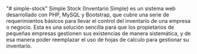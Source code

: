 "# simple-stock" 
Simple Stock (Inventario Simple) es un sistema web desarrollado con PHP, MySQL y Bootstrap, que cubre una serie de 
requerimientos básicos para llevar el control del inventario de una empresa o negocio. Esta es  una solución sencilla 
para que los propietarios de pequeñas empresas gestionen sus existencias de manera sistemática, y de esa manera poder 
reemplazar el uso de hojas de calculo para gestionar  su inventario.
